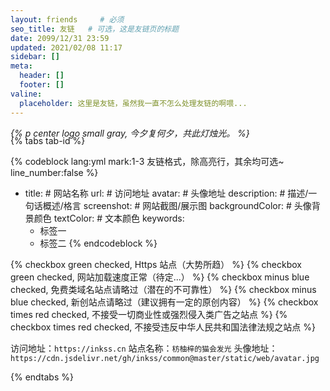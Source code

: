 ```yaml
---
layout: friends     # 必须
seo_title: 友链   # 可选，这是友链页的标题
date: 2099/12/31 23:59
updated: 2021/02/08 11:17
sidebar: []
meta:
  header: []
  footer: []
valine:
  placeholder: 这里是友链，虽然我一直不怎么处理友链的啊喂...
---
```


*{% p center logo small gray, 今夕复何夕，共此灯烛光。 %}*
<p style="margin-bottom: -20px;"></p>

<!-- more -->

{% tabs tab-id %}

<!-- tab <i class="fad fa-galaxy"></i><i style="font-weight: normal;font-style: normal;">&nbsp;举个栗子</i> -->

{% codeblock lang:yml mark:1-3 友链格式，除高亮行，其余均可选~ line_number:false %}
- title: # 网站名称
  url: # 访问地址
  avatar: # 头像地址
  description: # 描述/一句话概述/格言
  screenshot: # 网站截图/展示图
  backgroundColor: # 头像背景颜色
  textColor: # 文本颜色
  keywords:
    - 标签一
    - 标签二
{% endcodeblock %}

<!-- endtab -->

<!-- tab <i class="fad fa-greater-than-equal"></i><i style="font-weight: normal;font-style: normal;">&nbsp;前置要求 </i> -->

{% checkbox green checked, Https 站点（大势所趋） %}
{% checkbox green checked, 网站加载速度正常（待定...） %}
{% checkbox minus blue checked, 免费类域名站点请略过（潜在的不可靠性） %}
{% checkbox minus blue checked, 新创站点请略过（建议拥有一定的原创内容） %}
{% checkbox times red checked, 不接受一切商业性或强烈侵入类广告之站点 %}
{% checkbox times red checked, 不接受违反中华人民共和国法律法规之站点 %}

<!-- endtab -->

<!-- tab <i class="fad fa-cannabis logoColor"></i><i style="font-weight: normal;font-style: normal;">&nbsp;本站信息 </i>  -->

访问地址：`https://inkss.cn`
站点名称：`枋柚梓的猫会发光`
头像地址：`https://cdn.jsdelivr.net/gh/inkss/common@master/static/web/avatar.jpg`

<!-- endtab -->

{% endtabs %}
